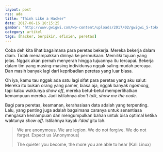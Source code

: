 ```yaml
---
layout: post
rss: ada
title: "Think Like a Hacker"
date: 2017-06-16 10:15:25
gambar: "http://www.gwigwi.com/wp-content/uploads/2017/02/gwigwi_5-tokoh-hacker-wanita-anime-ini-pasti-bikin-kamu-penasaran.png"
category: artikel
tags: [hacker, berpikir, efisien, peretas]
---
```


Coba deh kita lihat bagaimana para peretas bekerja. Mereka bekerja dalam diam. Tidak menampakkan dirinya ke permukaan. Memiliki tujuan yang jelas. Nggak akan pernah menyerah hingga tujuannya itu tercapai. Bekerja dalam tim yang masing-masing individunya nggak saling mudah percaya. Dan masih banyak lagi dari kepribadian peretas yang luar biasa.

Oh iya, kamu tau nggak ada satu lagi sifat para peretas yang aku salut: Mereka itu bukan orang yang pamer, biasa aja, nggak banyak _ngomong_, tapi kalau waktunya _show off_, mereka betul-betul memperlihatkan kemampuan mereka. Jadi istilahnya _don't talk, show me the code_.

Bagi para peretas, keamanan, kerahasiaan data adalah yang terpenting. Lalu, yang penting juga adalah bagaimana caranya untuk senantiasa mengasah kemampuan dan mengumpulkan bahan untuk bisa optimal ketika waktunya _show off_. Istilahnya kayak _i'dad_ gitu lah.

> We are anonymous. We are legion. We do not forgive. We do not forget. Expect us (Anonymous)
> 
> The quieter you become, the more you are able to hear (Kali Linux)